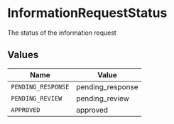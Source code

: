 # InformationRequestStatus

The status of the information request


## Values

| Name               | Value              |
| ------------------ | ------------------ |
| `PENDING_RESPONSE` | pending_response   |
| `PENDING_REVIEW`   | pending_review     |
| `APPROVED`         | approved           |